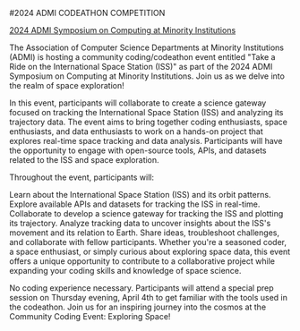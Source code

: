 #2024 ADMI CODEATHON COMPETITION

<a href="https://admiusa.org/admi2024/codeathon.php">2024 ADMI Symposium on Computing at Minority Institutions</a>

The Association of Computer Science Departments at Minority Institutions (ADMI) is hosting a community coding/codeathon event entitled "Take a Ride on the International Space Station (ISS)" as part of the 2024 ADMI Symposium on Computing at Minority Institutions. Join us as we delve into the realm of space exploration!

In this event, participants will collaborate to create a science gateway focused on tracking the International Space Station (ISS) and analyzing its trajectory data. The event aims to bring together coding enthusiasts, space enthusiasts, and data enthusiasts to work on a hands-on project that explores real-time space tracking and data analysis. Participants will have the opportunity to engage with open-source tools, APIs, and datasets related to the ISS and space exploration.

Throughout the event, participants will:

Learn about the International Space Station (ISS) and its orbit patterns.
Explore available APIs and datasets for tracking the ISS in real-time.
Collaborate to develop a science gateway for tracking the ISS and plotting its trajectory.
Analyze tracking data to uncover insights about the ISS's movement and its relation to Earth.
Share ideas, troubleshoot challenges, and collaborate with fellow participants.
Whether you're a seasoned coder, a space enthusiast, or simply curious about exploring space data, this event offers a unique opportunity to contribute to a collaborative project while expanding your coding skills and knowledge of space science.

No coding experience necessary. Participants will attend a special prep session on Thursday evening, April 4th to get familiar with the tools used in the codeathon.
Join us for an inspiring journey into the cosmos at the Community Coding Event: Exploring Space!

